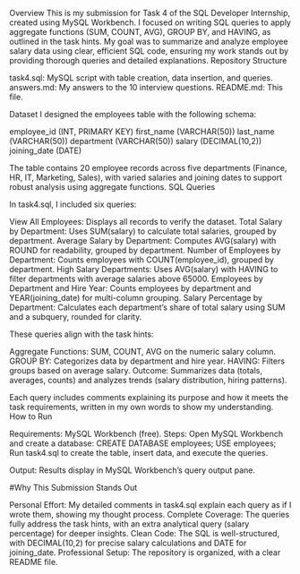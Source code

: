 
Overview
This is my submission for Task 4 of the SQL Developer Internship, created using MySQL Workbench. I focused on writing SQL queries to apply aggregate functions (SUM, COUNT, AVG), GROUP BY, and HAVING, as outlined in the task hints. My goal was to summarize and analyze employee salary data using clear, efficient SQL code, ensuring my work stands out by providing thorough queries and detailed explanations.
Repository Structure

task4.sql: MySQL script with table creation, data insertion, and queries.
answers.md: My answers to the 10 interview questions.
README.md: This file.

Dataset
I designed the employees table with the following schema:

employee_id (INT, PRIMARY KEY)
first_name (VARCHAR(50))
last_name (VARCHAR(50))
department (VARCHAR(50))
salary (DECIMAL(10,2))
joining_date (DATE)

The table contains 20 employee records across five departments (Finance, HR, IT, Marketing, Sales), with varied salaries and joining dates to support robust analysis using aggregate functions.
SQL Queries

In task4.sql, I included six queries:

View All Employees: Displays all records to verify the dataset.
Total Salary by Department: Uses SUM(salary) to calculate total salaries, grouped by department.
Average Salary by Department: Computes AVG(salary) with ROUND for readability, grouped by department.
Number of Employees by Department: Counts employees with COUNT(employee_id), grouped by department.
High Salary Departments: Uses AVG(salary) with HAVING to filter departments with average salaries above 65000.
Employees by Department and Hire Year: Counts employees by department and YEAR(joining_date) for multi-column grouping.
Salary Percentage by Department: Calculates each department’s share of total salary using SUM and a subquery, rounded for clarity.

These queries align with the task hints:

Aggregate Functions: SUM, COUNT, AVG on the numeric salary column.
GROUP BY: Categorizes data by department and hire year.
HAVING: Filters groups based on average salary.
Outcome: Summarizes data (totals, averages, counts) and analyzes trends (salary distribution, hiring patterns).

Each query includes comments explaining its purpose and how it meets the task requirements, written in my own words to show my understanding.
How to Run

Requirements: MySQL Workbench (free).
Steps:
Open MySQL Workbench and create a database: CREATE DATABASE employees; USE employees;
Run task4.sql to create the table, insert data, and execute the queries.


Output: Results display in MySQL Workbench’s query output pane.


#Why This Submission Stands Out

Personal Effort: My detailed comments in task4.sql explain each query as if I wrote them, showing my thought process.
Complete Coverage: The queries fully address the task hints, with an extra analytical query (salary percentage) for deeper insights.
Clean Code: The SQL is well-structured, with DECIMAL(10,2) for precise salary calculations and DATE for joining_date.
Professional Setup: The repository is organized, with a clear README file.


